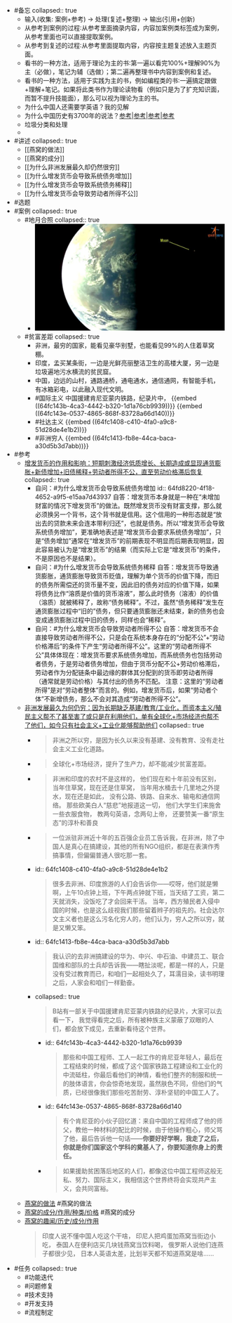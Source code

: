 - #备忘
  collapsed:: true
	- 输入(收集: 案例+参考) → 处理(复述+整理) → 输出(引用+创新)
	- 从参考到案例的过程∶从参考里面摘录内容，内容加案例类标签成为案例，从参考里面也可以直接提取案例。
	- 从参考到复述的过程∶从参考里面提取内容，内容按主题复述放入主题页面。
	- 看书的一种方法，适用于理论为主的书∶第一遍以看完100%+理解90%为主（必做），笔记为辅（选做）；第二遍再整理书中内容到案例和复述。
	- 看书的一种方法，适用于实践为主的书，例如编程类的书∶一遍搞定跟做+理解+笔记。如果将此类书作为理论读物看（例如只是为了扩充知识面，而暂不提升技能面），那么可以视为理论为主的书。
	- 为什么中国人还需要学英语？我的见解
	- 为什么中国历史有3700年的说法？[参考](https://www.zhihu.com/answer/2384023909)|[参考](https://zhuanlan.zhihu.com/p/474417018)|[参考](https://www.zhihu.com/answer/2396277537)|[参考](https://www.zhihu.com/answer/2862655229)
	- 垃圾分类和处理
	-
- #讲述
  collapsed:: true
	- [[燕窝的做法]]
	- [[燕窝的成分]]
	- [[为什么非洲发展最久却仍然很穷]]
	- [[为什么增发货币会导致系统债务增加]]
	- [[为什么增发货币会导致系统债务稀释]]
	- [[为什么增发货币会导致劳动者所得不公]]
- #选题
- #案例
  collapsed:: true
	- #地月合照
	  collapsed:: true
		- ![地月合照_印度Aditya-1_2023-09-07.jpg](../assets/地月合照_印度Aditya-1_2023-09-07_1694351060766_0.jpg)
	- #贫富差距
	  collapsed:: true
		- 非洲，最穷的国家，能看见豪华别墅，也能看见99%的人住着草窝棚。
		- 印度，孟买某条街，一边是光鲜亮丽整洁卫生的高楼大厦，另一边是垃圾遍地污水横流的贫民窟。
		- 中国，边远的山村，通路通桥，通电通水，通信通网，有智能手机，有冰箱彩电，以此融入现代文明。
		- #国际主义 中国援建肯尼亚蒙内铁路，纪录片中，
		  {{embed ((64fc143b-4ca3-4442-b320-1d1a76cb9939))}}
		  {{embed ((64fc143e-0537-4865-868f-83728a66d140))}}
		- #社达主义
		  {{embed ((64fc1408-c410-4fa0-a9c8-51d28de4e1b2))}}
		- #非洲穷人
		  {{embed ((64fc1413-fb8e-44ca-baca-a30d5b3d7abb))}}
- #参考
	- [增发货币的作用和影响：短期刺激经济低质增长、长期造成或显现通货膨胀+新债增加+旧债稀释+劳动者所得不公，直至劳动价格滞后恢复](https://www.zhihu.com/answer/2674870622)
	  collapsed:: true
		- 自问：#为什么增发货币会导致系统债务增加
		  id:: 64fd8220-4f18-4652-a9f5-e15aa7d43937
		  自答：增发货币本身就是一种在“未增加财富的情况下增发货币”的做法。既然增发货币没有财富支撑，那么就必须换另一个背书，这个背书就是信用。这个信用的一种形态就是“放出去的贷款未来会连本带利归还”，也就是债务。所以“增发货币会导致系统债务增加”，更准确地表述是“增发货币会要求系统债务增加”，只是“债务增加”通常在“增发货币”的前期表现不明显而后期表现明显，因此容易被认为是“增发货币”的结果（而实际上它是“增发货币”的条件，不是原因也不是结果）。
		- 自问：#为什么增发货币会导致系统债务稀释
		  自答：增发货币导致通货膨胀，通货膨胀导致货币贬值，理解为单个货币的价值下降，而旧的债务所需偿还的货币量不变，因此旧的债务对应的价值下降，如果将债务比作“溶质是价值的货币溶液”，那么此时债务（溶液）的价值（溶质）就被稀释了，故称“债务稀释”。不过，虽然“债务稀释”发生在通货膨胀过程中“旧的”债务，但只要通货膨胀还未结束，新的债务也会变成通货膨胀过程中旧的债务，同样也会“稀释”。
		- 自问：#为什么增发货币会导致劳动者所得不公
		  自答：增发货币不会直接导致劳动者所得不公，只是会在系统本身存在的“分配不公”+“劳动价格滞后”的条件下产生“劳动者所得不公”。这里的“劳动者所得不公”具体体现在：增发货币要求系统债务增加，而系统债务也包括劳动者债务，于是劳动者债务增加，但由于货币分配不公+劳动价格滞后，劳动者作为分配链条中最边缘的群体其分配到的货币即劳动者所得（通常就是劳动价格）与其付出的债务不匹配。
		  注意：这里的“劳动者所得”是对“劳动者整体”而言的。例如，增发货币后，如果“劳动者个体”不新增债务，那么不会对其造成“劳动者所得不公”。
	- [非洲发展最久为何仍穷：因为长期缺乏基建/教育/工业化，而资本主义/殖民主义帮不了甚至害了或只是在利用他们，单有全球化+市场经济也帮不了他们，如今只有社会主义+工业化能够帮助他们](https://www.zhihu.com/question/22249299/answer/552495716)
	  collapsed:: true
		- >非洲之所以穷，是因为长久以来没有基建、没有教育、没有走社会主义工业化道路。
		- >全球化+市场经济，提升了生产力，却不能减少贫富差距。
		- >非洲和印度的农村不是这样的，
		  他们现在和十年前没有区别，当年住草窝，现在还是住草窝，
		  当年用水桶去十几里地之外提水，现在还是如此，
		  没有公路、铁路、自来水、输电和通信网络。
		  那些欧美白人“慈悲”地报道这一切，
		  他们大学生们来施舍一些衣服食物，
		  教两句英语，念两句上帝，
		  还要赞美一番“原生态”的淳朴和善良
		- >一位派驻非洲近十年的五百强企业员工告诉我，在非洲，除了中国人是真心在搞建设，其他的所有NGO组织，都是在表演作秀搞事情，但偏偏普通人很吃那一套。
		- id:: 64fc1408-c410-4fa0-a9c8-51d28de4e1b2
		  >很多去非洲、印度旅游的人们会告诉你——哎呀，他们就是懒啊，上午10点钟上班，下午两点钟就下班，当天结了工资，第二天就消失，没饭吃了才会回来干活。
		  当年，西方殖民者入侵中国的时候，也是这么歧视我们那些留着辫子的祖先的。社会达尔文主义者也是这么污名化穷人的，他们认为，穷人之所以穷，就是又懒又笨。
		- id:: 64fc1413-fb8e-44ca-baca-a30d5b3d7abb
		  >我认识的去非洲搞建设的华为、中兴、中石油、中建员工、联合国维和部队的士兵却告诉我——瞎扯淡呢，都是一样的人，只是没有受过教育而已，和咱们一起相处久了，耳濡目染，读书明理之后，人家会和咱们一样勤奋。
		- collapsed:: true
		  >B站有一部关于中国援建肯尼亚蒙内铁路的纪录片，大家可以去看一下，
		  我觉得看完之后，所有被种族主义蒙蔽了双眼的人们，都会放下成见，去重新看待这个世界。
			- id:: 64fc143b-4ca3-4442-b320-1d1a76cb9939
			  >那些和中国工程师、工人一起工作的肯尼亚年轻人，最后在工程结束的时候，都成了这个国家铁路工程建设和工业化的中流砥柱，你最后看他们的神情，看他们整齐的制服和统一的肢体语言，你会惊奇地发现，虽然肤色不同，但他们的气质，已经很像我们那些吃苦耐劳、淳朴坚韧的中国工人了。
			- id:: 64fc143e-0537-4865-868f-83728a66d140
			  >有个肯尼亚的小伙子回忆道：来自中国的工程师成了他的师父，教他一种材料的配比的时候，由于他操作粗心，师父骂了他，最后告诉他一句话——**你要好好学啊，我走了之后，你就是你们国家这个学科的奠基人了，你要知道你身上的责任。**
			- >如果援助贫困落后地区的人们，都像这位中国工程师这般无私、努力、国际主义，我相信这个世界终将会实现共产主义，会共同富裕。
	- [燕窝的做法](https://zhuanlan.zhihu.com/p/194312275) #燕窝的做法
	- [燕窝的成分/作用/种类/价格](https://zhuanlan.zhihu.com/p/368154685) #燕窝的成分
	- [燕窝的趣闻/历史/成分/作用](https://zhuanlan.zhihu.com/p/54333162)
	  >印度人说不懂中国人吃这个干啥，
	  印尼人把鸡蛋加燕窝当街边小吃，
	  泰国人在便利店买几块钱燕窝当饮料喝，
	  俄罗斯人说他们连燕子都很少见，
	  日本人英语太差，比划半天都不知道燕窝是啥……
- #任务
  collapsed:: true
	- #功能迭代
	- #问题修复
	- #技术支持
	- #开发支持
	- #流程制定